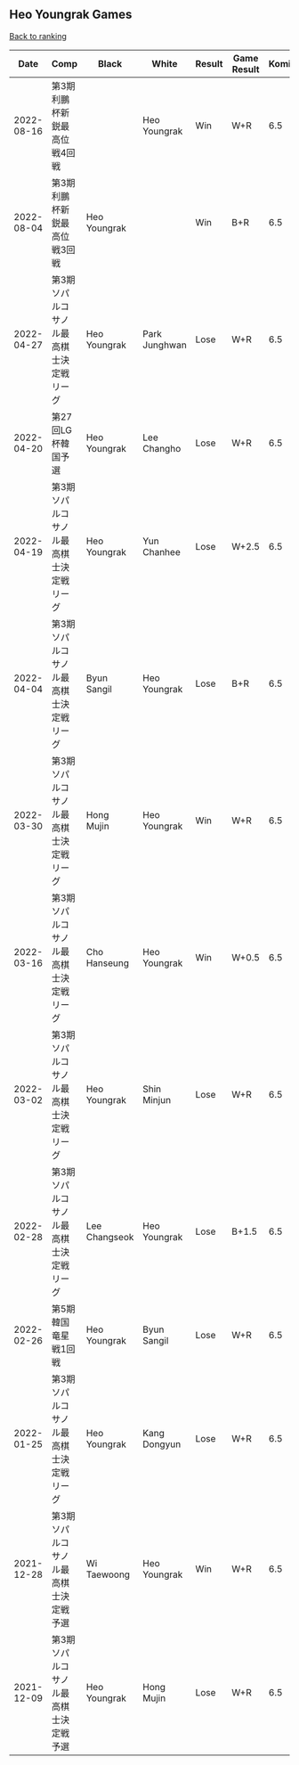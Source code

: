 ## Heo Youngrak Games

[Back to ranking](../../index.md)




| **Date** | **Comp** | **Black** | **White** | **Result** | **Game Result** | **Komi** | **Rating** | **Diff** | 
| --- | --- | --- | --- | --- | --- | --- | --- | --- |
| 2022-08-16 | 第3期利鵬杯新鋭最高位戦4回戦 |  | Heo Youngrak | Win | W+R | 6.5 | 3387 | -1 | 
| 2022-08-04 | 第3期利鵬杯新鋭最高位戦3回戦 | Heo Youngrak |  | Win | B+R | 6.5 | 3388 | -5 | 
| 2022-04-27 | 第3期ソパルコサノル最高棋士決定戦リーグ | Heo Youngrak | Park Junghwan | Lose | W+R | 6.5 | 3393 | -6 | 
| 2022-04-20 | 第27回LG杯韓国予選 | Heo Youngrak | Lee Changho | Lose | W+R | 6.5 | 3399 | -40 | 
| 2022-04-19 | 第3期ソパルコサノル最高棋士決定戦リーグ | Heo Youngrak | Yun Chanhee | Lose | W+2.5 | 6.5 | 3439 | -37 | 
| 2022-04-04 | 第3期ソパルコサノル最高棋士決定戦リーグ | Byun Sangil | Heo Youngrak | Lose | B+R | 6.5 | 3476 | -17 | 
| 2022-03-30 | 第3期ソパルコサノル最高棋士決定戦リーグ | Hong Mujin | Heo Youngrak | Win | W+R | 6.5 | 3493 | 22 | 
| 2022-03-16 | 第3期ソパルコサノル最高棋士決定戦リーグ | Cho Hanseung | Heo Youngrak | Win | W+0.5 | 6.5 | 3471 | 26 | 
| 2022-03-02 | 第3期ソパルコサノル最高棋士決定戦リーグ | Heo Youngrak | Shin Minjun | Lose | W+R | 6.5 | 3445 | -30 | 
| 2022-02-28 | 第3期ソパルコサノル最高棋士決定戦リーグ | Lee Changseok | Heo Youngrak | Lose | B+1.5 | 6.5 | 3475 | -21 | 
| 2022-02-26 | 第5期韓国竜星戦1回戦 | Heo Youngrak | Byun Sangil | Lose | W+R | 6.5 | 3496 | -61 | 
| 2022-01-25 | 第3期ソパルコサノル最高棋士決定戦リーグ | Heo Youngrak | Kang Dongyun | Lose | W+R | 6.5 | 3557 | -13 | 
| 2021-12-28 | 第3期ソパルコサノル最高棋士決定戦予選 | Wi Taewoong | Heo Youngrak | Win | W+R | 6.5 | 3570 | 67 | 
| 2021-12-09 | 第3期ソパルコサノル最高棋士決定戦予選 | Heo Youngrak | Hong Mujin | Lose | W+R | 6.5 | 3503 | missing |




